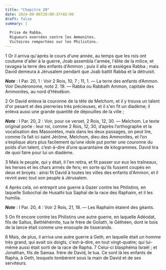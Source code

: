 ```yaml
---
title: "Chapitre 20"
date: 2024-09-06T20:00:37+02:00
draft: false
summary: |
  
  Prise de Rabba.
  Rigueurs exercées contre les Ammonites.
  Victoires remportées sur les Philistins.
---
```



1 Or il arriva qu'après le cours d'une année, au temps que les rois ont coutume d'aller à la guerre, Joab assembla l'armée, l'élite de la milice, et ravagea la terre des enfants d'Ammon ; puis il alla et assiégea Rabba ; mais David demeura à Jérusalem pendant que Joab battit Rabba et la détruisit.

***Note*** :  I Par. 20, 1 : Voir 2 Rois, 10, 7 ; 11, 1. ― La terre des enfants d’Ammon. Voir Deutéronome, note 2. 19. ― Rabba ou Rabbath Ammon, capitale des Ammonites, au nord d’Hésébon.

2 Or David enleva la couronne de la tête de Melchom, et il y trouva un talent d'or pesant et des pierreries très précieuses, et il s'en fit un diadème; il enleva aussi une grande quantité de dépouilles de la ville ;

***Note*** :  I Par. 20, 2 : Voir, pour ce verset, 2 Rois, 12, 30. ― Melchom. Le texte original porte : leur roi, comme 2 Rois, 12, 30, d’après l’orthographe et la vocalisation des Massorètes, mais dans les deux passages, on peut lire, comme l’a fait ici saint Jérôme, Melchom, dieu des Ammonites, et l’on s’explique alors plus facilement qu’une idole put porter une couronne du poids d’un talent, c’est-à-dire d’une quarantaine de kilogrammes. David tira de quoi faire pour lui un diadème.

3 Mais le peuple, qui y était, il l'en retira, et fit passer sur eux les traîneaux, les herses et les chars armés de fers; en sorte qu'ils fussent coupés en deux et broyés : ainsi fit David à toutes les villes des enfants d'Ammon, et il revint avec tout son peuple à Jérusalem.


4 Après cela, on entreprit une guerre à Gazer contre les Philistins, en laquelle Sobochaï de Husathi tua Saphaï de la race des Raphaim, et il les humilia.

***Note*** :  I Par. 20, 4 : Voir 2 Rois, 21, 18. ― Les Raphaïm étaient des géants.


5 On fit encore contre les Philistins une autre guerre, en laquelle Adéodat, fils de Saltus, Bethléhémite, tua le frère de Goliath, le Géthéen, dont le bois de la lance était comme une ensouple de tisserands.


6 Mais, de plus, il arriva une autre guerre à Geth, en laquelle était un homme très grand, qui avait six doigts, c'est-à-dire, en tout vingt-quatre; qui lui-même aussi était sorti de la race de Rapha. 7 Celui-ci blasphéma Israël ; et Jonathan, fils de Samaa. frère de David, le tua. Ce sont là les enfants de Rapha, à Geth, lesquels tombèrent sous la main de David et de ses serviteurs.


